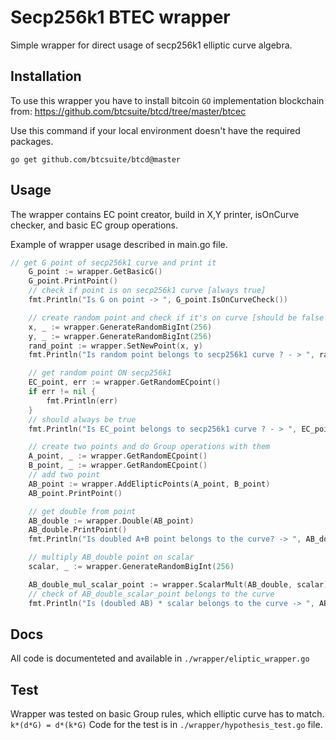 # Secp256k1 BTEC wrapper

Simple wrapper for direct usage of secp256k1 elliptic curve algebra.

## Installation
To use this wrapper you have to install bitcoin `GO` implementation blockchain from: https://github.com/btcsuite/btcd/tree/master/btcec

Use this command if your local environment doesn't have the required packages.
```
go get github.com/btcsuite/btcd@master
```
## Usage
The wrapper contains EC point creator, build in X,Y printer, isOnCurve checker, and basic EC group operations. 

Example of wrapper usage described in main.go file.
```go
// get G point of secp256k1 curve and print it
	G_point := wrapper.GetBasicG()
	G_point.PrintPoint()
	// check if point is on secp256k1 curve [always true]
	fmt.Println("Is G on point -> ", G_point.IsOnCurveCheck())

	// create random point and check if it's on curve [should be false with very high percentile]
	x, _ := wrapper.GenerateRandomBigInt(256)
	y, _ := wrapper.GenerateRandomBigInt(256)
	rand_point := wrapper.SetNewPoint(x, y)
	fmt.Println("Is random point belongs to secp256k1 curve ? - > ", rand_point.IsOnCurveCheck())

	// get random point ON secp256k1
	EC_point, err := wrapper.GetRandomECpoint()
	if err != nil {
		fmt.Println(err)
	}
	// should always be true
	fmt.Println("Is EC_point belongs to secp256k1 curve ? - > ", EC_point.IsOnCurveCheck())

	// create two points and do Group operations with them
	A_point, _ := wrapper.GetRandomECpoint()
	B_point, _ := wrapper.GetRandomECpoint()
	// add two point
	AB_point := wrapper.AddElipticPoints(A_point, B_point)
	AB_point.PrintPoint()

	// get double from point
	AB_double := wrapper.Double(AB_point)
	AB_double.PrintPoint()
	fmt.Println("Is doubled A+B point belongs to the curve? -> ", AB_double.IsOnCurveCheck())

	// multiply AB_double point on scalar
	scalar, _ := wrapper.GenerateRandomBigInt(256)

	AB_double_mul_scalar_point := wrapper.ScalarMult(AB_double, scalar)
	// check of AB_double_scalar_point belongs to the curve
	fmt.Println("Is (doubled AB) * scalar belongs to the curve -> ", AB_double_mul_scalar_point.IsOnCurveCheck())
```

## Docs

All code is documenteted and available in `./wrapper/eliptic_wrapper.go`

## Test

Wrapper was tested on basic Group rules, which elliptic curve has to match. `k*(d*G) = d*(k*G)` 
Code for the test is in `./wrapper/hypothesis_test.go` file.